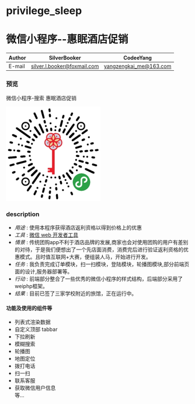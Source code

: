 ﻿# privilege_sleep

微信小程序--惠眠酒店促销
====

|Author|SilverBooker|CodeeYang|
|---|---|---
|E-mail|silver.l.booker@foxmail.com|yangzengkai_me@163.com

### 预览
 微信小程序-搜索 惠眠酒店促销
 
 ![](images/weilogo.png)
 
### description
- _用途_ : 使用本程序获得酒店返利资格以得到价格上的优惠
- _工具_ : [微信 web 开发者工具](https://mp.weixin.qq.com/debug/wxadoc/dev/devtools/download.html?t=1477579747265)
- _情景_ : 传统团购app不利于酒店品牌的发展,商家也会对使用团购的用户有差别的对待，于是我们便想出了一个先店面消费，消费完后进行验证返利资格的优惠模式。且时值互联网+大赛，便组装人马，开始进行开发。
- _任务_ : 我负责完成订单模块，扫一扫模块，登陆模块，轮播图模块,部分前端页面的设计,服务器部署等。
- _行动_ : 前端部分整合了一些优秀的微信小程序的样式结构，后端部分采用了weiphp框架。
- _结果_ : 目前已签了三家学校附近的旅馆，正在运行中。

#### 功能及使用的组件等
* 列表式渲染数据
* 自定义顶部 tabbar
* 下拉刷新
* 模糊搜索
* 轮播图
* 地图定位
* 拨打电话
* 扫一扫
* 联系客服
* 获取微信用户信息
<br/>等...
